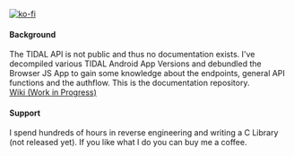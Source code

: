 [![ko-fi](https://www.ko-fi.com/img/githubbutton_sm.svg)](https://ko-fi.com/H2H12FS8P)
#### Background
The TIDAL API is not public and thus no documentation exists. I've decompiled various TIDAL Android App Versions and debundled the Browser JS App to gain some knowledge about the endpoints, general API functions and the authflow. This is the documentation repository.\
[Wiki (Work in Progress)](https://github.com/openTIDAL/docTIDAL/wiki)


#### Support
I spend hundreds of hours in reverse engineering and writing a C Library (not released yet). If you like what I do you can buy me a coffee.
